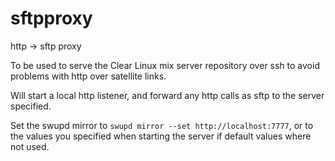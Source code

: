 # sftpproxy

http -> sftp proxy

To be used to serve the Clear Linux mix server repository over ssh to avoid problems with http over satellite links.

Will start a local http listener, and forward any http calls as sftp to the server specified.

Set the swupd mirror to `swupd mirror --set http://localhost:7777`, or to the values you specified when starting the server if default values where not used.